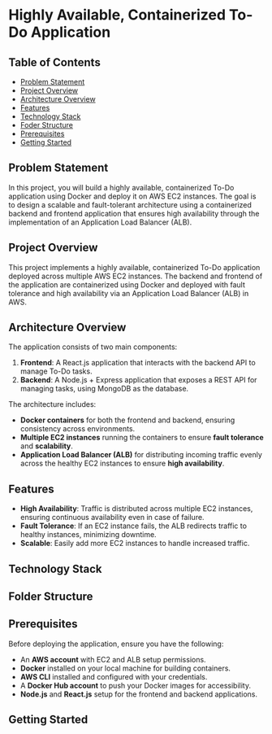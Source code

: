 # Highly Available, Containerized To-Do Application

## Table of Contents

- [Problem Statement](#problem-statement)
- [Project Overview](#project-overview)
- [Architecture Overview](#architacture-overview)
- [Features](#features)
- [Technology Stack](#technology-stack)
- [Foder Structure](#folder-structure)
- [Prerequisites](#prerequisites)
- [Getting Started](#getting-started)

## Problem Statement
In this project, you will build a highly available, containerized To-Do application using Docker and deploy it on AWS EC2 instances. The goal is to design a scalable and fault-tolerant architecture using a containerized backend and frontend application that ensures high availability through the implementation of an Application Load Balancer (ALB).


## Project Overview
This project implements a highly available, containerized To-Do application deployed across multiple AWS EC2 instances. The backend and frontend of the application are containerized using Docker and deployed with fault tolerance and high availability via an Application Load Balancer (ALB) in AWS.


## Architecture Overview
The application consists of two main components:
1. **Frontend**: A React.js application that interacts with the backend API to manage To-Do tasks.
2. **Backend**: A Node.js + Express application that exposes a REST API for managing tasks, using MongoDB as the database.

The architecture includes:
- **Docker containers** for both the frontend and backend, ensuring consistency across environments.
- **Multiple EC2 instances** running the containers to ensure **fault tolerance** and **scalability**.
- **Application Load Balancer (ALB)** for distributing incoming traffic evenly across the healthy EC2 instances to ensure **high availability**.


## Features
- **High Availability**: Traffic is distributed across multiple EC2 instances, ensuring continuous availability even in case of failure.
- **Fault Tolerance**: If an EC2 instance fails, the ALB redirects traffic to healthy instances, minimizing downtime.
- **Scalable**: Easily add more EC2 instances to handle increased traffic.

## Technology Stack

## Folder Structure



## Prerequisites

Before deploying the application, ensure you have the following:
- An **AWS account** with EC2 and ALB setup permissions.
- **Docker** installed on your local machine for building containers.
- **AWS CLI** installed and configured with your credentials.
- A **Docker Hub account** to push your Docker images for accessibility.
- **Node.js** and **React.js** setup for the frontend and backend applications.


## Getting Started
